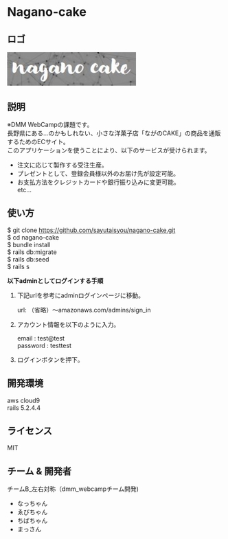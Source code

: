 # Nagano-cake  

## ロゴ  
<img width="300" alt="ロゴ" src="https://github.com/sayutaisyou/nagano-cake/blob/master/app/assets/images/logo.jpg">  
 
## 説明
※DMM WebCampの課題です。  
長野県にある…のかもしれない、小さな洋菓子店「ながのCAKE」の商品を通販するためのECサイト。  
このアプリケーションを使うことにより、以下のサービスが受けられます。

- 注文に応じて製作する受注生産。  
- プレゼントとして、登録会員様以外のお届け先が設定可能。  
- お支払方法をクレジットカードや銀行振り込みに変更可能。  
etc...  

## 使い方
$ git clone https://github.com/sayutaisyou/nagano-cake.git  
$ cd nagano-cake  
$ bundle install  
$ rails db:migrate  
$ rails db:seed  
$ rails s  

**以下adminとしてログインする手順**  
    
1. 下記urlを参考にadminログインページに移動。  

    url: （省略）～amazonaws.com/admins/sign_in  
    
2. アカウント情報を以下のように入力。  
  
    email : test@test  
    password : testtest  
    
3. ログインボタンを押下。
  
## 開発環境  
aws cloud9  
rails 5.2.4.4  

## ライセンス
MIT

## チーム & 開発者  
チームB_左右対称（dmm_webcampチーム開発)  
- なっちゃん  
- ゑびちゃん  
- ちばちゃん  
- まっさん  
